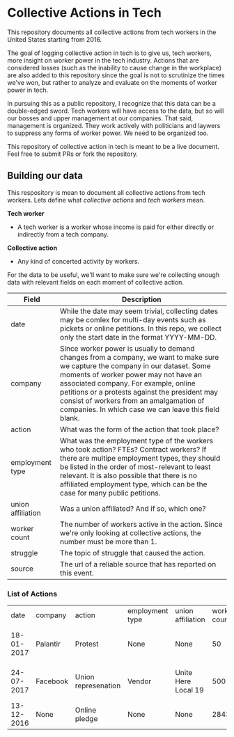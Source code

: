 # Collective Actions in Tech

This repository documents all collective actions from tech workers in the United States starting from 2016. 

The goal of logging collective action in tech is to give us, tech workers, more insight on worker power in the tech industry. Actions that are considered losses (such as the inability to cause change in the workplace) are also added to this repository since the goal is not to scrutinize the times we've won, but rather to analyze and evaluate on the moments of worker power in tech.

In pursuing this as a public repository, I recognize that this data can be a double-edged sword. Tech workers will have access to the data, but so will our bosses and upper management at our companies. That said, management is organized. They work actively with politicians and laywers to suppress any forms of worker power. We need to be organized too. 

This repository of collective action in tech is meant to be a live document. Feel free to submit PRs or fork the repository.

## Building our data

This respository is mean to document all collective actions from tech workers. Lets define what _collective actions_ and _tech workers_ mean.

__Tech worker__
  - A tech worker is a worker whose income is paid for either directly or indirectly from a tech company.
  
__Collective action__
  - Any kind of concerted activity by workers.
  
For the data to be useful, we'll want to make sure we're collecting enough data with relevant fields on each moment of collective action.

| Field | Description | 
| --- | --- |
| date | While the date may seem trivial, collecting dates may be comlex for multi-day events such as pickets or online petitions. In this repo, we collect only the start date in the format YYYY-MM-DD. |
| company | Since worker power is usually to demand changes from a company, we want to make sure we capture the company in our dataset. Some moments of worker power may not have an associated company. For example, online petitions or a protests against the president may consist of workers from an amalgamation of companies. In which case we can leave this field blank. |
| action | What was the form of the action that took place? |
| employment type | What was the employment type of the workers who took action? FTEs? Contract workers? If there are multipe employment types, they should be listed in the order of most-relevant to least relevant. It is also possible that there is no affiliated employment type, which can be the case for many public petitions. |
| union affiliation | Was a union affiliated? And if so, which one? |
| worker count | The number of workers active in the action. Since we're only looking at collective actions, the number must be more than 1. |
| struggle | The topic of struggle that caused the action. | 
| source | The url of a reliable source that has reported on this event. |

### List of Actions
<table id="collective-actions-in-tech">
  <tr>
    <td>date</td>
    <td>company</td>
    <td>action</td>
    <td>employment type</td>
    <td>union affiliation</td>
    <td>worker count</td>
    <td>struggle</td>
    <td>source</td>
  </tr>
  <tr data-author="organizejs">
    <td class="date">18-01-2017</td>
    <td class="company">Palantir</td>
    <td class="action">Protest</td>
    <td class="employment_type">None</td>
    <td class="union_affiliation">None</td>
    <td class="worker_count">50</td>
    <td class="struggle_type">Ethics</td>
    <td class="source">https://techcrunch.com/2017/01/18/tech-employees-protest-in-front-of-palantir-hq-over-fears-it-will-build-trumps-muslim-registry/</td>
  </tr>
  <tr data-author="organizejs">
    <td class="date">24-07-2017</td>
    <td class="company">Facebook</td>
    <td class="action">Union represenation</td>
    <td class="employment_type">Vendor</td>
    <td class="union_affiliation">Unite Here Local 19</td>
    <td class="worker_count">500</td>
    <td class="struggle_type">Wages, Health benefits</td>
    <td class="source">http://unitehere.org/press-releases/cafeteria-workers-at-facebook-unionize-continuing-movement-for-a-more-inclusive-silicon-valley/</td>
  </tr>
  <tr data-author="organizejs">
    <td class="date">13-12-2016</td>
    <td class="company">None</td>
    <td class="action">Online pledge</td>
    <td class="employment_type">None</td>
    <td class="union_affiliation">None</td>
    <td class="worker_count">2843</td>
    <td class="struggle_type">Ethics</td>
    <td class="source">https://neveragain.tech/</td>
  </tr>
</table>

